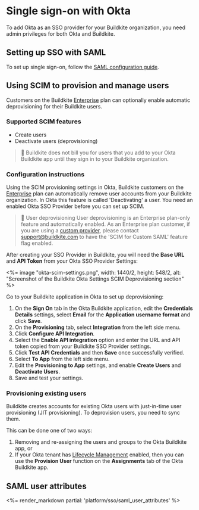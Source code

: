 # Single sign-on with Okta

To add Okta as an SSO provider for your Buildkite organization, you need admin privileges for both Okta and Buildkite.


## Setting up SSO with SAML

To set up single sign-on, follow the [SAML configuration guide](https://saml-doc.okta.com/SAML_Docs/How-to-Configure-SAML-2.0-for-Buildkite.html).

## Using SCIM to provision and manage users

Customers on the Buildkite [Enterprise](https://buildkite.com/pricing) plan can optionally enable automatic deprovisioning for their Buildkite users.

### Supported SCIM features

* Create users
* Deactivate users (deprovisioning)

> 📘
> Buildkite does not bill you for users that you add to your Okta Buildkite app until they sign in to your Buildkite organization.

### Configuration instructions

Using the SCIM provisioning settings in Okta, Buildkite customers on the [Enterprise](https://buildkite.com/pricing) plan can automatically remove user accounts from your Buildkite organization. In Okta this feature is called 'Deactivating' a user. You need an enabled Okta SSO Provider before you can set up SCIM.

> 📘 User deprovisioning
> User deprovisioning is an Enterprise plan-only feature and automatically enabled. As an Enterprise plan customer, if you are using a [custom provider](/docs/platform/sso/custom-saml), please contact support@buildkite.com to have the 'SCIM for Custom SAML' feature flag enabled.

After creating your SSO Provider in Buildkite, you will need the **Base URL** and **API Token** from your Okta SSO Provider Settings:

<%= image "okta-scim-settings.png", width: 1440/2, height: 548/2, alt: "Screenshot of the Buildkite Okta Settings SCIM Deprovisioning section" %>

Go to your Buildkite application in Okta to set up deprovisioning:

1. On the **Sign On** tab in the Okta Buildkite application, edit the **Credentials Details** settings, select **Email** for the **Application username format** and click **Save**.
1. On the **Provisioning** tab, select **Integration** from the left side menu.
1. Click **Configure API Integration**.
1. Select the **Enable API integration** option and enter the URL and API token copied from your Buildkite SSO Provider settings.
1. Click **Test API Credentials** and then **Save** once successfully verified.
1. Select **To App** from the left side menu.
1. Edit the **Provisioning to App** settings, and enable **Create Users** and **Deactivate Users**.
1. Save and test your settings.

### Provisioning existing users

Buildkite creates accounts for existing Okta users with just-in-time user provisioning (JIT provisioning). To deprovision users, you need to sync them.

This can be done one of two ways:

1. Removing and re-assigning the users and groups to the Okta Buildkite app, or
1. If your Okta tenant has [Lifecycle Management] enabled, then you can use the **Provision User** function on the **Assignments** tab of the Okta Buildkite app.

[Lifecycle Management]: https://www.okta.com/products/lifecycle-management/

## SAML user attributes

<%= render_markdown partial: 'platform/sso/saml_user_attributes' %>
